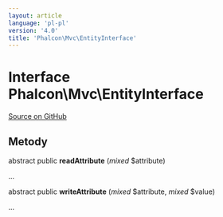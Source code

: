 ```yaml
---
layout: article
language: 'pl-pl'
version: '4.0'
title: 'Phalcon\Mvc\EntityInterface'
---
```

# Interface **Phalcon\Mvc\EntityInterface**

<a href="https://github.com/phalcon/cphalcon/tree/v4.0.0/phalcon/mvc/entityinterface.zep" class="btn btn-default btn-sm">Source on GitHub</a>

## Metody

abstract public **readAttribute** (*mixed* $attribute)

...

abstract public **writeAttribute** (*mixed* $attribute, *mixed* $value)

...